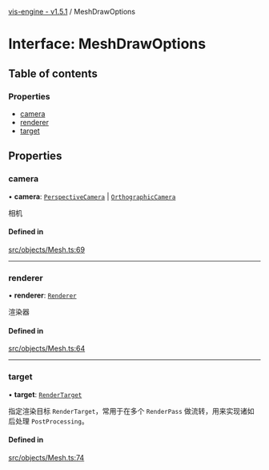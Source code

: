 [vis-engine - v1.5.1](../index.md) / MeshDrawOptions

# Interface: MeshDrawOptions

## Table of contents

### Properties

- [camera](MeshDrawOptions.md#camera)
- [renderer](MeshDrawOptions.md#renderer)
- [target](MeshDrawOptions.md#target)

## Properties

### camera

• **camera**: [`PerspectiveCamera`](../classes/PerspectiveCamera.md) \| [`OrthographicCamera`](../classes/OrthographicCamera.md)

相机

#### Defined in

[src/objects/Mesh.ts:69](https://github.com/sakitam-gis/vis-engine/blob/7b15dbb/src/objects/Mesh.ts#L69)

___

### renderer

• **renderer**: [`Renderer`](../classes/Renderer.md)

渲染器

#### Defined in

[src/objects/Mesh.ts:64](https://github.com/sakitam-gis/vis-engine/blob/7b15dbb/src/objects/Mesh.ts#L64)

___

### target

• **target**: [`RenderTarget`](../classes/RenderTarget.md)

指定渲染目标 `RenderTarget`，常用于在多个 `RenderPass` 做流转，用来实现诸如后处理 `PostProcessing`。

#### Defined in

[src/objects/Mesh.ts:74](https://github.com/sakitam-gis/vis-engine/blob/7b15dbb/src/objects/Mesh.ts#L74)
